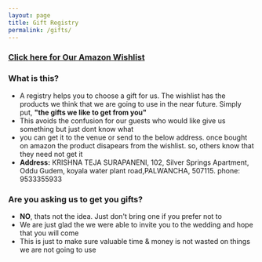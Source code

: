 ```yaml
---
layout: page
title: Gift Registry
permalink: /gifts/
---
```


### [Click here for Our Amazon Wishlist](https://www.amazon.in/hz/wishlist/ls/YD6WRH26OQXV?ref_=wl_share)

### What is this?
* A registry helps you to choose a gift for us. The wishlist has the products we think that we are going to use in the near future. Simply put, __"the gifts we like to get from you"__
* This avoids the confusion for our guests who would like give us something but just dont know what
* you can get it to the venue or send to the below address. once bought on amazon the product disapears from the wishlist. so, others know that they need not get it
* __Address:__ KRISHNA TEJA SURAPANENI, 102, Silver Springs Apartment, Oddu Gudem, koyala water plant road,PALWANCHA, 507115. phone: 9533355933

### Are you asking us to get you gifts?
* __NO__, thats not the idea. Just don't bring one if you prefer not to
* We are just glad the we were able to invite you to the wedding and hope that you will come
* This is just to make sure valuable time & money is not wasted on things we are not going to use

